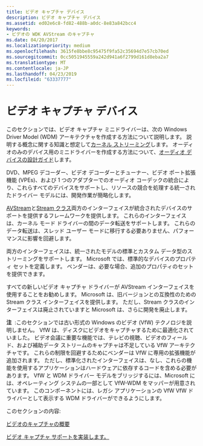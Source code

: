 ```yaml
---
title: ビデオ キャプチャ デバイス
description: ビデオ キャプチャ デバイス
ms.assetid: ed02e6c8-fd82-488b-a0dc-8e83a842bcc4
keywords:
- ビデオの WDK AVStream のキャプチャ
ms.date: 04/20/2017
ms.localizationpriority: medium
ms.openlocfilehash: 3615fe8bbe8c95475f9fa52c35694d7e57cb70ed
ms.sourcegitcommit: 0cc5051945559a242d941a6f2799d161d8eba2a7
ms.translationtype: MT
ms.contentlocale: ja-JP
ms.lasthandoff: 04/23/2019
ms.locfileid: "63337777"
---
```

# <a name="video-capture-devices"></a>ビデオ キャプチャ デバイス


このセクションでは、ビデオ キャプチャ ミニドライバーは、次の Windows Driver Model (WDM) アーキテクチャを作成する方法について説明します。 説明する概念に関する知識と想定して[カーネル ストリーミング](kernel-streaming.md)します。 オーディオのみのデバイス用のミニドライバーを作成する方法について、[オーディオ デバイスの設計ガイド](https://msdn.microsoft.com/library/windows/hardware/ff536191)します。

DVD、MPEG デコーダー、ビデオ デコーダーとチューナー、ビデオ ポート拡張機能 (VPEs)、および 1 つのアダプターでのオーディオ コーデックの統合により、これらすべてのデバイスをサポートし、リソースの競合を処理する統一されたドライバー モデルには、開発作業が簡略化します。

[AVStream](avstream-minidrivers-design-guide.md)と[Stream クラス](https://msdn.microsoft.com/library/windows/hardware/ff568275)両方のインターフェイスが統合されたデバイスのサポートを提供するフレームワークを提供します。 これらのインターフェイスは、カーネル モード ドライバーの間のデータ転送をサポートします。 これらのデータ転送は、スレッド ユーザー モードに移行する必要ありません、パフォーマンスに影響を回避します。

両方のインターフェイスは、統一されたモデルの標準とカスタム データ型のストリーミングをサポートします。 Microsoft では、標準的なデバイスのプロパティ セットを定義します。 ベンダーは、必要な場合、追加のプロパティのセットを提供できます。

すべての新しいビデオ キャプチャ ドライバーが AVStream インターフェイスを使用することをお勧めします。 Microsoft は、旧バージョンとの互換性のための Stream クラス インターフェイスを提供します。 ただし、Stream クラスのインターフェイスは廃止されていますと Microsoft は、さらに開発を廃止します。

**注**  :このセクションでは古い形式の Windows のビデオ (VfW) テクノロジを説明しません。 VfW は、ディスクにビデオをキャプチャするために最適化されていました。 ビデオ会議に重要な機能では、テレビの視聴、ビデオのフィールド、および補助データ ストリームのキャプチャは不足している VfW アーキテクチャです。 これらの制限を回避するためにベンダーは VfW に専用の拡張機能が追加されます。 ただし、標準化されたインターフェイスは、なし、これらの機能を使用するアプリケーションはハードウェアに依存するコードを含める必要があります。
VfW と WDM ドライバー モデルをブリッジするには、Microsoft には、オペレーティング システムの一部として VfW-WDM をマッパーが用意されています。 このコンポーネントには、レガシ アプリケーションの VfW VfW ドライバーとして表示する WDM ドライバーができるようにします。

 

このセクションの内容:

[ビデオのキャプチャの概要](video-capture-overview.md)

[ビデオ キャプチャ サポートを実装します。](implementing-video-capture-support.md)

 

 




